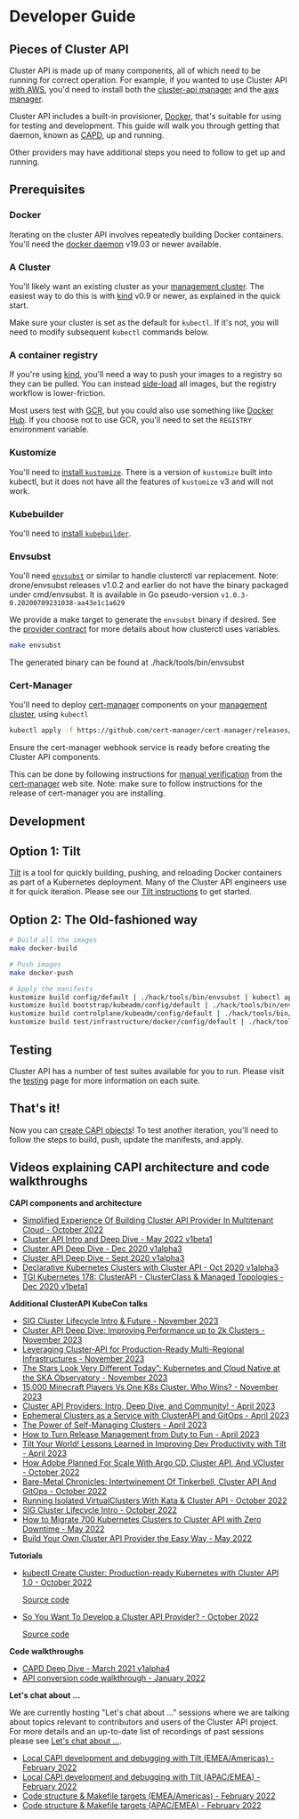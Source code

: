 # Developer Guide

## Pieces of Cluster API

Cluster API is made up of many components, all of which need to be running for correct operation.
For example, if you wanted to use Cluster API [with AWS][capa], you'd need to install both the [cluster-api manager][capi-manager] and the [aws manager][capa-manager].

Cluster API includes a built-in provisioner, [Docker], that's suitable for using for testing and development.
This guide will walk you through getting that daemon, known as [CAPD], up and running.

Other providers may have additional steps you need to follow to get up and running.

[capa]: https://github.com/kubernetes-sigs/cluster-api-provider-aws
[capi-manager]: https://github.com/kubernetes-sigs/cluster-api/blob/main/main.go
[capa-manager]: https://github.com/kubernetes-sigs/cluster-api-provider-aws/blob/main/main.go
[Docker]: https://github.com/kubernetes-sigs/cluster-api/tree/main/test/infrastructure/docker
[CAPD]: https://github.com/kubernetes-sigs/cluster-api/blob/main/test/infrastructure/docker/README.md

## Prerequisites

### Docker

Iterating on the cluster API involves repeatedly building Docker containers.
You'll need the [docker daemon][docker] v19.03 or newer available.

[docker]: https://docs.docker.com/install/

### A Cluster

You'll likely want an existing cluster as your [management cluster][mcluster].
The easiest way to do this is with [kind] v0.9 or newer, as explained in the quick start.

Make sure your cluster is set as the default for `kubectl`.
If it's not, you will need to modify subsequent `kubectl` commands below.

[mcluster]: ../reference/glossary.md#management-cluster
[kind]: https://github.com/kubernetes-sigs/kind

### A container registry

If you're using [kind], you'll need a way to push your images to a registry so they can be pulled.
You can instead [side-load] all images, but the registry workflow is lower-friction.

Most users test with [GCR], but you could also use something like [Docker Hub][hub].
If you choose not to use GCR, you'll need to set the `REGISTRY` environment variable.

[side-load]: https://kind.sigs.k8s.io/docs/user/quick-start/#loading-an-image-into-your-cluster
[GCR]: https://cloud.google.com/container-registry/
[hub]: https://hub.docker.com/

### Kustomize

You'll need to [install `kustomize`][kustomize].
There is a version of `kustomize` built into kubectl, but it does not have all the features of `kustomize` v3 and will not work.

[kustomize]: https://kubectl.docs.kubernetes.io/installation/kustomize/

### Kubebuilder

You'll need to [install `kubebuilder`][kubebuilder].

[kubebuilder]: https://book.kubebuilder.io/quick-start.html#installation

### Envsubst

You'll need [`envsubst`][envsubst] or similar to handle clusterctl var replacement. Note: drone/envsubst releases v1.0.2 and earlier do not have the binary packaged under cmd/envsubst. It is available in Go pseudo-version `v1.0.3-0.20200709231038-aa43e1c1a629`

We provide a make target to generate the `envsubst` binary if desired. See the [provider contract][provider-contract] for more details about how clusterctl uses variables.

```bash
make envsubst
```

The generated binary can be found at ./hack/tools/bin/envsubst

[envsubst]: https://github.com/drone/envsubst
[provider-contract]: ./../clusterctl/provider-contract.md

### Cert-Manager

You'll need to deploy [cert-manager] components on your [management cluster][mcluster], using `kubectl`

```bash
kubectl apply -f https://github.com/cert-manager/cert-manager/releases/download/v1.15.1/cert-manager.yaml
```

Ensure the cert-manager webhook service is ready before creating the Cluster API components.

This can be done by following instructions for [manual verification](https://cert-manager.io/docs/installation/verify/#manual-verification)
from the [cert-manager] web site.
Note: make sure to follow instructions for the release of cert-manager you are installing.

[cert-manager]: https://github.com/cert-manager/cert-manager

## Development

## Option 1: Tilt

[Tilt][tilt] is a tool for quickly building, pushing, and reloading Docker containers as part of a Kubernetes deployment.
Many of the Cluster API engineers use it for quick iteration. Please see our [Tilt instructions] to get started.

[tilt]: https://tilt.dev
[capi-dev]: https://github.com/chuckha/capi-dev
[Tilt instructions]: ../developer/tilt.md

## Option 2: The Old-fashioned way

```bash
# Build all the images
make docker-build

# Push images
make docker-push

# Apply the manifests
kustomize build config/default | ./hack/tools/bin/envsubst | kubectl apply -f -
kustomize build bootstrap/kubeadm/config/default | ./hack/tools/bin/envsubst | kubectl apply -f -
kustomize build controlplane/kubeadm/config/default | ./hack/tools/bin/envsubst | kubectl apply -f -
kustomize build test/infrastructure/docker/config/default | ./hack/tools/bin/envsubst | kubectl apply -f -
```

## Testing

Cluster API has a number of test suites available for you to run. Please visit the [testing][testing] page for more
information on each suite.

[testing]: ./testing.md

## That's it!

Now you can [create CAPI objects][qs]!
To test another iteration, you'll need to follow the steps to build, push, update the manifests, and apply.

[qs]: ../user/quick-start.md

## Videos explaining CAPI architecture and code walkthroughs

**CAPI components and architecture**

* [Simplified Experience Of Building Cluster API Provider In Multitenant Cloud - October 2022](https://www.youtube.com/watch?v=1oj9BuV2dzA)
* [Cluster API Intro and Deep Dive - May 2022 v1beta1](https://www.youtube.com/watch?v=9H8flXm_lKk)
* [Cluster API Deep Dive - Dec 2020 v1alpha3](https://youtu.be/npFO5Fixqcc)
* [Cluster API Deep Dive - Sept 2020 v1alpha3](https://youtu.be/9SfuQQeeK6Q)
* [Declarative Kubernetes Clusters with Cluster API - Oct 2020 v1alpha3](https://youtu.be/i6OWn2zRsZg)
* [TGI Kubernetes 178: ClusterAPI - ClusterClass & Managed Topologies - Dec 2020 v1beta1](https://www.youtube.com/watch?v=U9CDND0nzRI&list=PL7bmigfV0EqQzxcNpmcdTJ9eFRPBe-iZa&index=5)

**Additional ClusterAPI KubeCon talks**

* [SIG Cluster Lifecycle Intro & Future - November 2023](https://www.youtube.com/watch?v=MM0YPhIel2M)
* [Cluster API Deep Dive: Improving Performance up to 2k Clusters - November 2023](https://www.youtube.com/watch?v=bRPfmviTi3s)
* [Leveraging Cluster-API for Production-Ready Multi-Regional Infrastructures - November 2023](https://www.youtube.com/watch?v=BDjhGEVJ0Gs)
* [The Stars Look Very Different Today”: Kubernetes and Cloud Native at the SKA Observatory - November 2023](https://www.youtube.com/watch?v=quW8FbW1fVM)
* [15,000 Minecraft Players Vs One K8s Cluster. Who Wins? - November 2023](https://www.youtube.com/watch?v=4YNp2vb9NTA)
* [Cluster API Providers: Intro, Deep Dive, and Community! - April 2023](https://www.youtube.com/watch?v=QA4OhqLKJn4)
* [Ephemeral Clusters as a Service with ClusterAPI and GitOps - April 2023](https://www.youtube.com/watch?v=cXIo8C7yWvg)
* [The Power of Self-Managing Clusters - April 2023](https://www.youtube.com/watch?v=tNUH_8MFyTc)
* [How to Turn Release Management from Duty to Fun - April 2023](https://www.youtube.com/watch?v=sgP3tyGJ5tQ)
* [Tilt Your World! Lessons Learned in Improving Dev Productivity with Tilt - April 2023](https://www.youtube.com/watch?v=h6llT5Bg97g)
* [How Adobe Planned For Scale With Argo CD, Cluster API, And VCluster - October 2022](https://www.youtube.com/watch?v=p8BluR5WT5w)
* [Bare-Metal Chronicles: Intertwinement Of Tinkerbell, Cluster API And GitOps - October 2022](https://www.youtube.com/watch?v=NCFUUjTw6hA)
* [Running Isolated VirtualClusters With Kata & Cluster API - October 2022](https://www.youtube.com/watch?v=T6w3YrExorY)
* [SIG Cluster Lifecycle Intro - October 2022](https://www.youtube.com/watch?v=0Zo0cWYU0fM)
* [How to Migrate 700 Kubernetes Clusters to Cluster API with Zero Downtime - May 2022](https://www.youtube.com/watch?v=KzYV-fJ_wH0)
* [Build Your Own Cluster API Provider the Easy Way - May 2022](https://www.youtube.com/watch?v=HSdgmcAAXa8)

**Tutorials**

* [kubectl Create Cluster: Production-ready Kubernetes with Cluster API 1.0 - October 2022](https://kccncna2022.sched.com/event/1BZDs)

  [Source code](https://github.com/ykakarap/kubecon-na-22-capi-lab)
* [So You Want To Develop a Cluster API Provider? - October 2022](https://kccncna2022.sched.com/event/182Ha)

  [Source code](https://capi-samples.github.io/kubecon-na-2022-tutorial/)

**Code walkthroughs**

* [CAPD Deep Dive - March 2021 v1alpha4](https://youtu.be/67kEp471MPk)
* [API conversion code walkthrough - January 2022](https://www.youtube.com/watch?v=Mk14N4SelNk)

**Let's chat about ...**

We are currently hosting "Let's chat about ..." sessions where we are talking about topics relevant to
contributors and users of the Cluster API project. For more details and an up-to-date list of recordings of past sessions please
see [Let's chat about ...](https://github.com/kubernetes-sigs/cluster-api/discussions/6106).

* [Local CAPI development and debugging with Tilt (EMEA/Americas) - February 2022](https://www.youtube.com/watch?v=tEIRGmJahWs)
* [Local CAPI development and debugging with Tilt (APAC/EMEA) - February 2022](https://www.youtube.com/watch?v=CM-dotO2nSU)
* [Code structure & Makefile targets (EMEA/Americas) - February 2022](https://www.youtube.com/watch?v=_prbOnziCJw)
* [Code structure & Makefile targets (APAC/EMEA) - February 2022](https://www.youtube.com/watch?v=Y6Gws65H1tE)
